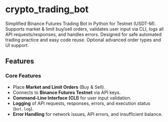 # crypto_trading_bot
Simplified Binance Futures Trading Bot in Python for Testnet (USDT-M). Supports market &amp; limit buy/sell orders, validates user input via CLI, logs all API requests/responses, and handles errors. Designed for safe automated trading practice and easy code reuse. Optional advanced order types and UI support.

## Features

### Core Features
- Place **Market and Limit Orders** (Buy & Sell).  
- Connects to **Binance Futures Testnet** via API keys.  
- **Command-Line Interface (CLI)** for user input validation.  
- **Logging** of API requests, responses, errors, and execution status (`bot.log`).  
- **Error Handling** for network issues, API errors, and insufficient balance.
